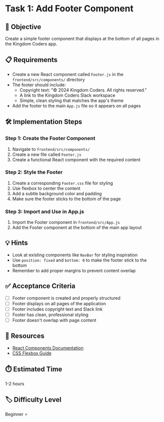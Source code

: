 # Task 1: Add Footer Component

## 🎯 Objective
Create a simple footer component that displays at the bottom of all pages in the Kingdom Coders app.

## 📋 Requirements
- Create a new React component called `Footer.js` in the `frontend/src/components/` directory
- The footer should include:
  - Copyright text: "© 2024 Kingdom Coders. All rights reserved."
  - A link to the Kingdom Coders Slack workspace
  - Simple, clean styling that matches the app's theme
- Add the footer to the main `App.js` file so it appears on all pages

## 🛠️ Implementation Steps

### Step 1: Create the Footer Component
1. Navigate to `frontend/src/components/`
2. Create a new file called `Footer.js`
3. Create a functional React component with the required content

### Step 2: Style the Footer
1. Create a corresponding `Footer.css` file for styling
2. Use flexbox to center the content
3. Add a subtle background color and padding
4. Make sure the footer sticks to the bottom of the page

### Step 3: Import and Use in App.js
1. Import the Footer component in `frontend/src/App.js`
2. Add the Footer component at the bottom of the main app layout

## 💡 Hints
- Look at existing components like `NavBar` for styling inspiration
- Use `position: fixed` and `bottom: 0` to make the footer stick to the bottom
- Remember to add proper margins to prevent content overlap

## ✅ Acceptance Criteria
- [ ] Footer component is created and properly structured
- [ ] Footer displays on all pages of the application
- [ ] Footer includes copyright text and Slack link
- [ ] Footer has clean, professional styling
- [ ] Footer doesn't overlap with page content

## 🔗 Resources
- [React Components Documentation](https://react.dev/learn/your-first-component)
- [CSS Flexbox Guide](https://css-tricks.com/snippets/css/a-guide-to-flexbox/)

## ⏱️ Estimated Time
1-2 hours

## 🏷️ Difficulty Level
Beginner ⭐ 